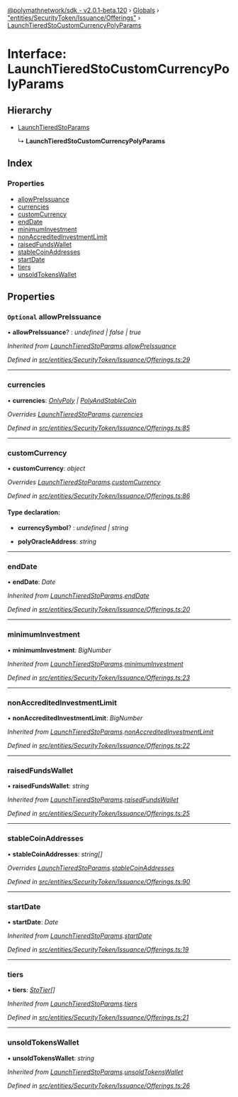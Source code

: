 [@polymathnetwork/sdk - v2.0.1-beta.120](../README.md) › [Globals](../globals.md) › ["entities/SecurityToken/Issuance/Offerings"](../modules/_entities_securitytoken_issuance_offerings_.md) › [LaunchTieredStoCustomCurrencyPolyParams](_entities_securitytoken_issuance_offerings_.launchtieredstocustomcurrencypolyparams.md)

# Interface: LaunchTieredStoCustomCurrencyPolyParams

## Hierarchy

- [LaunchTieredStoParams](_entities_securitytoken_issuance_offerings_.launchtieredstoparams.md)

  ↳ **LaunchTieredStoCustomCurrencyPolyParams**

## Index

### Properties

- [allowPreIssuance](_entities_securitytoken_issuance_offerings_.launchtieredstocustomcurrencypolyparams.md#optional-allowpreissuance)
- [currencies](_entities_securitytoken_issuance_offerings_.launchtieredstocustomcurrencypolyparams.md#currencies)
- [customCurrency](_entities_securitytoken_issuance_offerings_.launchtieredstocustomcurrencypolyparams.md#customcurrency)
- [endDate](_entities_securitytoken_issuance_offerings_.launchtieredstocustomcurrencypolyparams.md#enddate)
- [minimumInvestment](_entities_securitytoken_issuance_offerings_.launchtieredstocustomcurrencypolyparams.md#minimuminvestment)
- [nonAccreditedInvestmentLimit](_entities_securitytoken_issuance_offerings_.launchtieredstocustomcurrencypolyparams.md#nonaccreditedinvestmentlimit)
- [raisedFundsWallet](_entities_securitytoken_issuance_offerings_.launchtieredstocustomcurrencypolyparams.md#raisedfundswallet)
- [stableCoinAddresses](_entities_securitytoken_issuance_offerings_.launchtieredstocustomcurrencypolyparams.md#stablecoinaddresses)
- [startDate](_entities_securitytoken_issuance_offerings_.launchtieredstocustomcurrencypolyparams.md#startdate)
- [tiers](_entities_securitytoken_issuance_offerings_.launchtieredstocustomcurrencypolyparams.md#tiers)
- [unsoldTokensWallet](_entities_securitytoken_issuance_offerings_.launchtieredstocustomcurrencypolyparams.md#unsoldtokenswallet)

## Properties

### `Optional` allowPreIssuance

• **allowPreIssuance**? : _undefined | false | true_

_Inherited from [LaunchTieredStoParams](_entities_securitytoken_issuance_offerings_.launchtieredstoparams.md).[allowPreIssuance](_entities_securitytoken_issuance_offerings_.launchtieredstoparams.md#optional-allowpreissuance)_

_Defined in [src/entities/SecurityToken/Issuance/Offerings.ts:29](https://github.com/PolymathNetwork/polymath-sdk/blob/1da5bc5/src/entities/SecurityToken/Issuance/Offerings.ts#L29)_

---

### currencies

• **currencies**: _[OnlyPoly](../modules/_entities_securitytoken_issuance_offerings_.md#onlypoly) | [PolyAndStableCoin](../modules/_entities_securitytoken_issuance_offerings_.md#polyandstablecoin)_

_Overrides [LaunchTieredStoParams](_entities_securitytoken_issuance_offerings_.launchtieredstoparams.md).[currencies](_entities_securitytoken_issuance_offerings_.launchtieredstoparams.md#currencies)_

_Defined in [src/entities/SecurityToken/Issuance/Offerings.ts:85](https://github.com/PolymathNetwork/polymath-sdk/blob/1da5bc5/src/entities/SecurityToken/Issuance/Offerings.ts#L85)_

---

### customCurrency

• **customCurrency**: _object_

_Overrides [LaunchTieredStoParams](_entities_securitytoken_issuance_offerings_.launchtieredstoparams.md).[customCurrency](_entities_securitytoken_issuance_offerings_.launchtieredstoparams.md#optional-customcurrency)_

_Defined in [src/entities/SecurityToken/Issuance/Offerings.ts:86](https://github.com/PolymathNetwork/polymath-sdk/blob/1da5bc5/src/entities/SecurityToken/Issuance/Offerings.ts#L86)_

#### Type declaration:

- **currencySymbol**? : _undefined | string_

- **polyOracleAddress**: _string_

---

### endDate

• **endDate**: _Date_

_Inherited from [LaunchTieredStoParams](_entities_securitytoken_issuance_offerings_.launchtieredstoparams.md).[endDate](_entities_securitytoken_issuance_offerings_.launchtieredstoparams.md#enddate)_

_Defined in [src/entities/SecurityToken/Issuance/Offerings.ts:20](https://github.com/PolymathNetwork/polymath-sdk/blob/1da5bc5/src/entities/SecurityToken/Issuance/Offerings.ts#L20)_

---

### minimumInvestment

• **minimumInvestment**: _BigNumber_

_Inherited from [LaunchTieredStoParams](_entities_securitytoken_issuance_offerings_.launchtieredstoparams.md).[minimumInvestment](_entities_securitytoken_issuance_offerings_.launchtieredstoparams.md#minimuminvestment)_

_Defined in [src/entities/SecurityToken/Issuance/Offerings.ts:23](https://github.com/PolymathNetwork/polymath-sdk/blob/1da5bc5/src/entities/SecurityToken/Issuance/Offerings.ts#L23)_

---

### nonAccreditedInvestmentLimit

• **nonAccreditedInvestmentLimit**: _BigNumber_

_Inherited from [LaunchTieredStoParams](_entities_securitytoken_issuance_offerings_.launchtieredstoparams.md).[nonAccreditedInvestmentLimit](_entities_securitytoken_issuance_offerings_.launchtieredstoparams.md#nonaccreditedinvestmentlimit)_

_Defined in [src/entities/SecurityToken/Issuance/Offerings.ts:22](https://github.com/PolymathNetwork/polymath-sdk/blob/1da5bc5/src/entities/SecurityToken/Issuance/Offerings.ts#L22)_

---

### raisedFundsWallet

• **raisedFundsWallet**: _string_

_Inherited from [LaunchTieredStoParams](_entities_securitytoken_issuance_offerings_.launchtieredstoparams.md).[raisedFundsWallet](_entities_securitytoken_issuance_offerings_.launchtieredstoparams.md#raisedfundswallet)_

_Defined in [src/entities/SecurityToken/Issuance/Offerings.ts:25](https://github.com/PolymathNetwork/polymath-sdk/blob/1da5bc5/src/entities/SecurityToken/Issuance/Offerings.ts#L25)_

---

### stableCoinAddresses

• **stableCoinAddresses**: _string[]_

_Overrides [LaunchTieredStoParams](_entities_securitytoken_issuance_offerings_.launchtieredstoparams.md).[stableCoinAddresses](_entities_securitytoken_issuance_offerings_.launchtieredstoparams.md#optional-stablecoinaddresses)_

_Defined in [src/entities/SecurityToken/Issuance/Offerings.ts:90](https://github.com/PolymathNetwork/polymath-sdk/blob/1da5bc5/src/entities/SecurityToken/Issuance/Offerings.ts#L90)_

---

### startDate

• **startDate**: _Date_

_Inherited from [LaunchTieredStoParams](_entities_securitytoken_issuance_offerings_.launchtieredstoparams.md).[startDate](_entities_securitytoken_issuance_offerings_.launchtieredstoparams.md#startdate)_

_Defined in [src/entities/SecurityToken/Issuance/Offerings.ts:19](https://github.com/PolymathNetwork/polymath-sdk/blob/1da5bc5/src/entities/SecurityToken/Issuance/Offerings.ts#L19)_

---

### tiers

• **tiers**: _[StoTier](_types_index_.stotier.md)[]_

_Inherited from [LaunchTieredStoParams](_entities_securitytoken_issuance_offerings_.launchtieredstoparams.md).[tiers](_entities_securitytoken_issuance_offerings_.launchtieredstoparams.md#tiers)_

_Defined in [src/entities/SecurityToken/Issuance/Offerings.ts:21](https://github.com/PolymathNetwork/polymath-sdk/blob/1da5bc5/src/entities/SecurityToken/Issuance/Offerings.ts#L21)_

---

### unsoldTokensWallet

• **unsoldTokensWallet**: _string_

_Inherited from [LaunchTieredStoParams](_entities_securitytoken_issuance_offerings_.launchtieredstoparams.md).[unsoldTokensWallet](_entities_securitytoken_issuance_offerings_.launchtieredstoparams.md#unsoldtokenswallet)_

_Defined in [src/entities/SecurityToken/Issuance/Offerings.ts:26](https://github.com/PolymathNetwork/polymath-sdk/blob/1da5bc5/src/entities/SecurityToken/Issuance/Offerings.ts#L26)_

